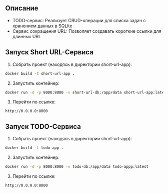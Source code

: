 ## Описание
- TODO-сервис: Реализует CRUD-операции для списка задач с хранением данных в SQLite
- Сервис сокращения URL: Позволяет создавать короткие ссылки для длинных URL

## Запуск Short URL-Сервиса

1. Собрать проект (находясь в директории short-url-app):
```bash
docker build -t short-url-app .
```

2. Запустить контейнер:
```bash
docker run -d -p 8000:8000 -v short-url-db:/app/data short-url-app:latest
```

3. Перейти по ссылке:
```url
http://0.0.0.0:8000
```
## Запуск TODO-Сервиса

1. Собрать проект (находясь в директории short-url-app):
```bash
docker build -t todo-app .
```

2. Запустить контейнер:
```bash
docker run -d -p 8000:8000 -v todo-db:/app/data todo-appp:latest
```

3. Перейти по ссылке:
```url
http://0.0.0.0:8000
```